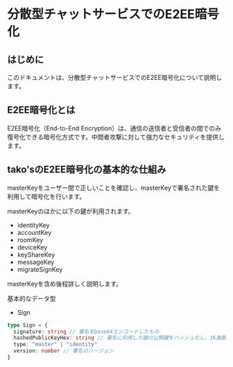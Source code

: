 # 分散型チャットサービスでのE2EE暗号化

## はじめに

このドキュメントは、分散型チャットサービスでのE2EE暗号化について説明します。

## E2EE暗号化とは

E2EE暗号化（End-to-End
Encryption）は、通信の送信者と受信者の間でのみ復号化できる暗号化方式です。中間者攻撃に対して強力なセキュリティを提供します。

## tako'sのE2EE暗号化の基本的な仕組み

masterKeyをユーザー間で正しいことを確認し、masterKeyで署名された鍵を利用して暗号化を行います。

masterKeyのほかに以下の鍵が利用されます。

- identityKey
- accountKey
- roomKey
- deviceKey
- keyShareKey
- messageKey
- migrateSignKey

masterKeyを含め後程詳しく説明します。

基本的なデータ型

- Sign

```typescript
type Sign = {
  signature: string // 署名をbase64エンコードしたもの
  hashedPublicKeyHex: string // 署名に利用した鍵の公開鍵をハッシュ化し、16進数文字列に変換したもの
  type: "master" | "identity"
  version: number // 署名のバージョン
}
```